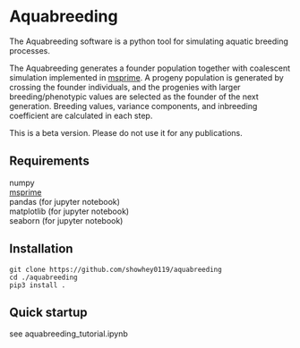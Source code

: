 # Aquabreeding

The Aquabreeding software is a python tool for simulating aquatic breeding processes.

The Aquabreeding generates a founder population together with coalescent simulation implemented in [msprime](https://tskit.dev/msprime/docs/stable/intro.html).  A progeny population is generated by crossing the founder individuals, and the progenies with larger breeding/phenotypic values are selected as the founder of the next generation.  Breeding values, variance components, and inbreeding coefficient are calculated in each step.

This is a beta version.  Please do not use it for any publications.

## Requirements
numpy  
[msprime](https://tskit.dev/msprime/docs/stable/intro.html)  
pandas (for jupyter notebook)  
matplotlib (for jupyter notebook)  
seaborn (for jupyter notebook)  


## Installation
`git clone https://github.com/showhey0119/aquabreeding`  
`cd ./aquabreeding`  
`pip3 install .`  


## Quick startup
see aquabreeding\_tutorial.ipynb


